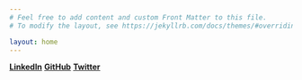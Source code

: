```yaml
---
# Feel free to add content and custom Front Matter to this file.
# To modify the layout, see https://jekyllrb.com/docs/themes/#overriding-theme-defaults

layout: home
---
```

**[LinkedIn](https://linkedin.com/in/mlmabie)**
**[GitHub](https://GitHub.com/mlmabie)**
**[Twitter](https://twitter.com/maallaachi)**